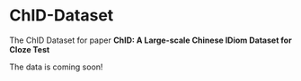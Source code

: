 # ChID-Dataset
The ChID Dataset for paper **ChID: A Large-scale Chinese IDiom Dataset for Cloze Test**

The data is coming soon!
